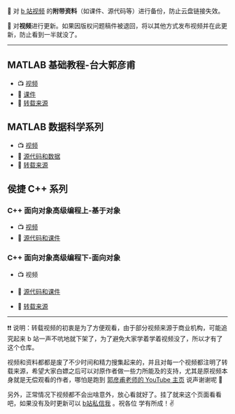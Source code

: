 :see_no_evil: 对 [b 站视频](https://space.bilibili.com/435866355) 的**附带资料**（如课件、源代码等）进行备份，防止云盘链接失效。

:hear_no_evil: 对**视频**进行更新。如果因版权问题稿件被退回，将以其他方式发布视频并在此更新，防止看到一半就没了。

----

## MATLAB 基础教程-台大郭彦甫

+ :tv: [视频](https://www.bilibili.com/video/BV1DA411Y7bN)
+ :page_facing_up:  [课件](./MATLAB-Base-YanfuKuo/)
+ :pray: [转载来源](https://www.youtube.com/watch?v=KHFZLkm9qs0&t=197s)

## MATLAB 数据科学系列

+ :tv: [视频](https://www.bilibili.com/video/BV11o4y1R7p9)
+ :page_facing_up:  [源代码和数据](./MATLAB-DataScience-MathWorks/)
+ :pray: [转载来源](https://ww2.mathworks.cn/videos/series/data-science-tutorial.html)

## 侯捷 C++ 系列

### C++ 面向对象高级编程上-基于对象

+ :tv: [视频](https://www.bilibili.com/video/BV1Lb4y1R7fs)
+ :page_facing_up: [源代码和课件](./C++-OOPBase1-HouJie/)

### C++ 面向对象高级编程下-面向对象

+ :tv: 视频
+ :page_facing_up:  [源代码和课件](./C++-OPPBase2-HouJie/)



+ :pray: [转载来源](https://mooc.study.163.com/smartSpec/detail/1001137001.htm)



---

:exclamation::exclamation: 说明：转载视频的初衷是为了方便观看，由于部分视频来源于商业机构，可能追究起来 b 站一声不吭地就下架了，为了避免大家学着学着视频没了，所以才有了这个仓库。

视频和资料都都是废了不少时间和精力搜集起来的，并且对每一个视频都注明了转载来源，希望大家白嫖之后可以对原作者做一些力所能及的支持，尤其是原视频本身就是无偿观看的作者，哪怕是跑到 [郭彦甫老师的 YouTube 主页](https://www.youtube.com/user/machinelearningandvi) 说声谢谢呢 :pray:

另外，正常情况下视频都不会出啥意外，放心看就好了。挂了就来这个页面看看吧，如果没有及时更新可以 [b站私信我](https://space.bilibili.com/435866355) 。祝各位 学有所成！:v: